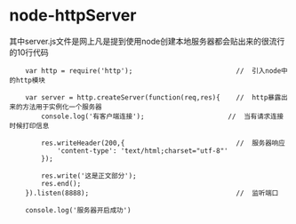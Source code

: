 # node-httpServer
其中server.js文件是网上凡是提到使用node创建本地服务器都会贴出来的很流行的10行代码

		var http = require('http');                          //  引入node中的http模块

		var server = http.createServer(function(req,res){    //  http暴露出来的方法用于实例化一个服务器
			console.log('有客户端连接');                     //  当有请求连接时候打印信息

			res.writeHeader(200,{                            //  服务器响应
				'content-type': 'text/html;charset="utf-8"'
			});

			res.write('这是正文部分');
			res.end();
		}).listen(8888);                                     //  监听端口

		console.log('服务器开启成功')
